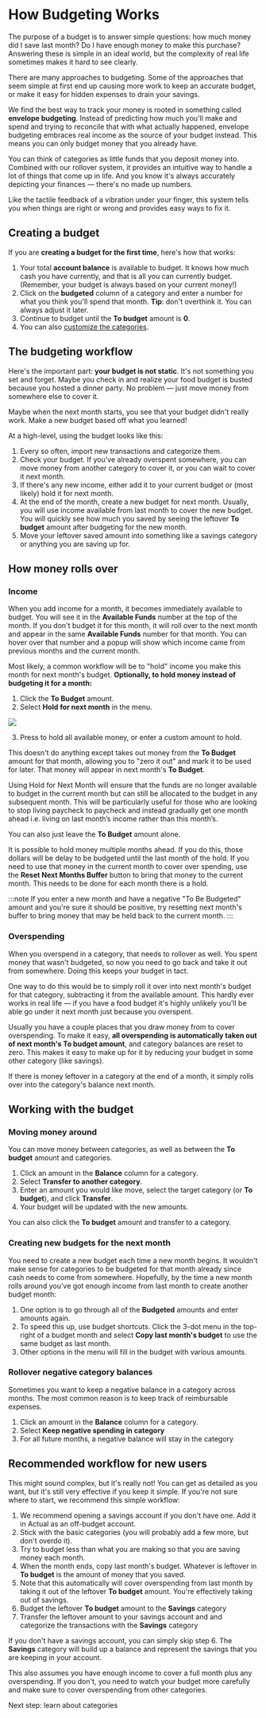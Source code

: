 # How Budgeting Works

The purpose of a budget is to answer simple questions: how much money did I save last month? Do I have enough money to make this purchase? Answering these is simple in an ideal world, but the complexity of real life sometimes makes it hard to see clearly.

There are many approaches to budgeting. Some of the approaches that seem simple at first end up causing more work to keep an accurate budget, or make it easy for hidden expenses to drain your savings.

We find the best way to track your money is rooted in something called **envelope budgeting**. Instead of predicting how much you'll make and spend and trying to reconcile that with what actually happened, envelope budgeting embraces real income as the source of your budget instead. This means you can only budget money that you already have.

You can think of categories as little funds that you deposit money into. Combined with our rollover system, it provides an intuitive way to handle a lot of things that come up in life. And you know it's always accurately depicting your finances — there's no made up numbers.

Like the tactile feedback of a vibration under your finger, this system tells you when things are right or wrong and provides easy ways to fix it.

## Creating a budget

If you are **creating a budget for the first time**, here's how that works:

1. Your total **account balance** is available to budget. It knows how much cash you have currently, and that is all you can currently budget. (Remember, your budget is always based on your current money!)
2. Click on the **budgeted** column of a category and enter a number for what you think you'll spend that month. **Tip**: don't overthink it. You can always adjust it later.
3. Continue to budget until the **To budget** amount is **0**.
4. You can also [customize the categories](./categories.md).

## The budgeting workflow

Here's the important part: **your budget is not static**. It's not something you set and forget. Maybe you check in and realize your food budget is busted because you hosted a dinner party. No problem — just move money from somewhere else to cover it.

Maybe when the next month starts, you see that your budget didn't really work. Make a new budget based off what you learned!

At a high-level, using the budget looks like this:

1. Every so often, import new transactions and categorize them.
2. Check your budget. If you've already overspent somewhere, you can move money from another category to cover it, or you can wait to cover it next month.
3. If there's any new income, either add it to your current budget or (most likely) hold it for next month.
4. At the end of the month, create a new budget for next month. Usually, you will use income available from last month to cover the new budget. You will quickly see how much you saved by seeing the leftover **To budget** amount after budgeting for the new month.
5. Move your leftover saved amount into something like a savings category or anything you are saving up for.

## How money rolls over

### Income

When you add income for a month, it becomes immediately available to budget. You will see it in the **Available Funds** number at the top of the month. If you don't budget it for this month, it will roll over to the next month and appear in the same **Available Funds** number for that month. You can hover over that number and a popup will show which income came from previous months and the current month.

Most likely, a common workflow will be to "hold" income you make this month for next month's budget. **Optionally, to hold money instead of budgeting it for a month:**

1.  Click the **To Budget** amount.
2.  Select **Hold for next month** in the menu.

![](/img/how-it-works/buffer-1.png)

3.  Press <Key k="enter" /> to hold all available money, or enter a custom amount to hold.

This doesn't do anything except takes out money from the **To Budget** amount for that month, allowing you to "zero it out" and mark it to be used for later. That money will appear in next month's **To Budget**.

Using Hold for Next Month will ensure that the funds are no longer available to budget in the current month but can still be allocated to the budget in any subsequent month. This will be particularly useful for those who are looking to stop living paycheck to paycheck and instead gradually get one month ahead i.e. living on last month’s income rather than this month’s.

You can also just leave the **To Budget** amount alone.

It is possible to hold money multiple months ahead. If you do this, those dollars will be delay to be budgeted until the last month of the hold. If you need to use that money in the current month to cover over spending, use the **Reset Next Months Buffer** button to bring that money to the current month. This needs to be done for each month there is a hold.

:::note
If you enter a new month and have a negative "To Be Budgeted" amount and you're sure it should be positive, try resetting next month's buffer to bring money that may be held back to the current month.
:::

### Overspending

When you overspend in a category, that needs to rollover as well. You spent money that wasn't budgeted, so now you need to go back and take it out from somewhere. Doing this keeps your budget in tact.

One way to do this would be to simply roll it over into next month's budget for that category, subtracting it from the available amount. This hardly ever works in real life — if you have a food budget it's highly unlikely you'll be able go under it next month just because you overspent.

Usually you have a couple places that you draw money from to cover overspending. To make it easy, **all overspending is automatically taken out of next month's To budget amount**, and category balances are reset to zero. This makes it easy to make up for it by reducing your budget in some other category (like savings).

If there is money leftover in a category at the end of a month, it simply rolls over into the category's balance next month.

## Working with the budget

### Moving money around

You can move money between categories, as well as between the **To budget** amount and categories.

1. Click an amount in the **Balance** column for a category.
2. Select **Transfer to another category**.
3. Enter an amount you would like move, select the target category (or **To budget**), and click **Transfer**.
4. Your budget will be updated with the new amounts.

You can also click the **To budget** amount and transfer to a category.

### Creating new budgets for the next month

You need to create a new budget each time a new month begins. It wouldn't make sense for categories to be budgeted for that month already since cash needs to come from somewhere. Hopefully, by the time a new month rolls around you've got enough income from last month to create another budget month:

1. One option is to go through all of the **Budgeted** amounts and enter amounts again.
2. To speed this up, use budget shortcuts. Click the 3-dot menu in the top-right of a budget month and select **Copy last month's budget** to use the same budget as last month.
3. Other options in the menu will fill in the budget with various amounts.

### Rollover negative category balances

Sometimes you want to keep a negative balance in a category across months. The most common reason is to keep track of reimbursable expenses.

1. Click an amount in the **Balance** column for a category.
2. Select **Keep negative spending in category**
3. For all future months, a negative balance will stay in the category

## Recommended workflow for new users

This might sound complex, but it's really not! You can get as detailed as you want, but it's still very effective if you keep it simple. If you're not sure where to start, we recommend this simple workflow:

1. We recommend opening a savings account if you don't have one. Add it in Actual as an off-budget account.
2. Stick with the basic categories (you will probably add a few more, but don't overdo it).
3. Try to budget less than what you are making so that you are saving money each month.
4. When the month ends, copy last month's budget. Whatever is leftover in **To budget** is the amount of money that you saved.
5. Note that this automatically will cover overspending from last month by taking it out of the leftover **To budget** amount. You're effectively taking out of savings.
6. Budget the leftover **To budget** amount to the **Savings** category
7. Transfer the leftover amount to your savings account and and categorize the transactions with the **Savings** category

If you don't have a savings account, you can simply skip step 6. The **Savings** category will build up a balance and represent the savings that you are keeping in your account.

This also assumes you have enough income to cover a full month plus any overspending. If you don't, you need to watch your budget more carefully and make sure to cover overspending from other categories.

<NextLink href="/docs/budgeting/categories/">Next step: learn about categories</NextLink>
